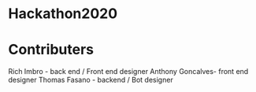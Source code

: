 # Hackathon2020


# Contributers
Rich Imbro - back end / Front end designer
Anthony Goncalves- front end designer
Thomas Fasano - backend / Bot designer
